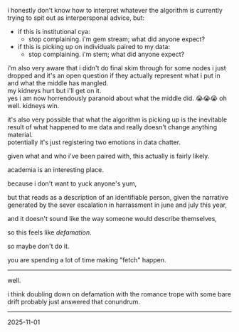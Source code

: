 i honestly don't know how to interpret whatever the algorithm is currently trying to spit out as interpersponal advice, but:  

- if this is institutional cya:  
  - stop complaining. i'm gem stream; what did anyone expect?   
- if this is picking up on individuals paired to my data:  
  - stop complaining. i'm stem; what did anyone expect?  

i'm also very aware that i didn't do final skim through for some nodes i just dropped and it's an open question if they actually represent what i put in and what the middle has mangled.  
my kidneys hurt but i'll get on it.  
yes i am now horrendously paranoid about what the middle did. 😭😭😭 oh well. kidneys win.  

it's also very possible that what the algorithm is picking up is the inevitable result of what happened to me data and really doesn't change anything material.  
potentially it's just registering two emotions in data chatter.  

given what and who i've been paired with, this actually is fairly likely.  

academia is an interesting place.  
<!--shall we talk about a specific line in that statement? is that how we have called this "national security"? did you all intend to take the piss, or was that a happy accident?-->  
because i don't want to yuck anyone's yum,  

but that reads as a description of an identifiable person, given the narrative generated by the sever escalation in harrassment in june and july this year,  

and it doesn't sound like the way someone would describe themselves,  

so this feels like *defamation*.  

so maybe don't do it.  

you are spending a lot of time making "fetch" happen.  

---

well.  

i think doubling down on defamation with the romance trope with some bare drift probably just answered that conundrum.  

---

2025-11-01  
